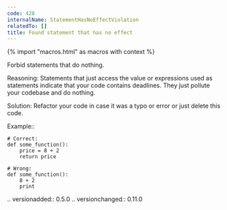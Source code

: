 ```yaml
---
code: 428
internalName: StatementHasNoEffectViolation
relatedTo: []
title: Found statement that has no effect
---
```


{% import "macros.html" as macros with context %}

Forbid statements that do nothing.

Reasoning: Statements that just access the value or expressions used as
statements indicate that your code contains deadlines. They just pollute
your codebase and do nothing.

Solution: Refactor your code in case it was a typo or error or just
delete this code.

Example::

    # Correct:
    def some_function():
        price = 8 + 2
        return price
    
    # Wrong:
    def some_function():
        8 + 2
        print

.. versionadded:: 0.5.0 .. versionchanged:: 0.11.0